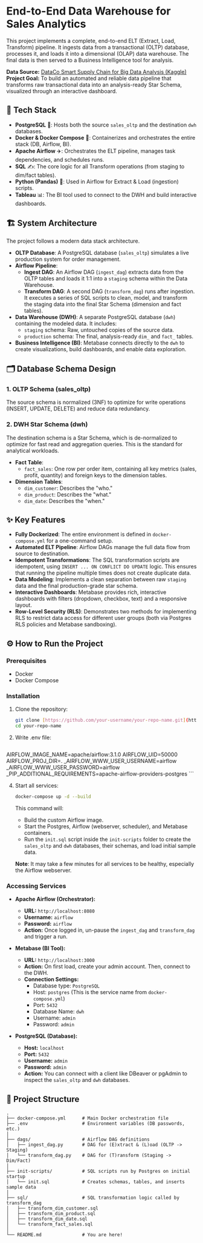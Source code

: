# End-to-End Data Warehouse for Sales Analytics

This project implements a complete, end-to-end ELT (Extract, Load, Transform) pipeline. It ingests data from a transactional (OLTP) database, processes it, and loads it into a dimensional (OLAP) data warehouse. The final data is then served to a Business Intelligence tool for analysis.

**Data Source:** [DataCo Smart Supply Chain for Big Data Analysis (Kaggle)](https://www.kaggle.com/datasets/shashwatwork/dataco-smart-supply-chain-for-big-data-analysis)
**Project Goal:** To build an automated and reliable data pipeline that transforms raw transactional data into an analysis-ready Star Schema, visualized through an interactive dashboard.

## 🚀 Tech Stack

* **PostgreSQL** 🐘: Hosts both the source `sales_oltp` and the destination `dwh` databases.
* **Docker & Docker Compose** 🐳: Containerizes and orchestrates the entire stack (DB, Airflow, BI).
* **Apache Airflow** ✈️: Orchestrates the ELT pipeline, manages task dependencies, and schedules runs.
* **SQL** ✍️: The core logic for all Transform operations (from staging to dim/fact tables).
* **Python (Pandas)** 🐍: Used in Airflow for Extract & Load (ingestion) scripts.
* **Tableau** 📊: The BI tool used to connect to the DWH and build interactive dashboards.

## 🏗️ System Architecture

The project follows a modern data stack architecture.

* **OLTP Database**: A PostgreSQL database (`sales_oltp`) simulates a live production system for order management.
* **Airflow Pipeline**:
    * **Ingest DAG**: An Airflow DAG (`ingest_dag`) extracts data from the OLTP tables and loads it 1:1 into a `staging` schema within the Data Warehouse.
    * **Transform DAG**: A second DAG (`transform_dag`) runs after ingestion. It executes a series of SQL scripts to clean, model, and transform the staging data into the final Star Schema (dimension and fact tables).
* **Data Warehouse (DWH)**: A separate PostgreSQL database (`dwh`) containing the modeled data. It includes:
    * `staging` schema: Raw, untouched copies of the source data.
    * `production` schema: The final, analysis-ready `dim_` and `fact_` tables.
* **Business Intelligence (BI)**: Metabase connects directly to the `dwh` to create visualizations, build dashboards, and enable data exploration.

## 🗂️ Database Schema Design

### 1. OLTP Schema (sales\_oltp)

The source schema is normalized (3NF) to optimize for write operations (INSERT, UPDATE, DELETE) and reduce data redundancy.

### 2. DWH Star Schema (dwh)

The destination schema is a Star Schema, which is de-normalized to optimize for fast read and aggregation queries. This is the standard for analytical workloads.

* **Fact Table**:
    * `fact_sales`: One row per order item, containing all key metrics (sales, profit, quantity) and foreign keys to the dimension tables.
* **Dimension Tables**:
    * `dim_customer`: Describes the "who."
    * `dim_product`: Describes the "what."
    * `dim_date`: Describes the "when."

## ✨ Key Features

* **Fully Dockerized**: The entire environment is defined in `docker-compose.yml` for a one-command setup.
* **Automated ELT Pipeline**: Airflow DAGs manage the full data flow from source to destination.
* **Idempotent Transformations**: The SQL transformation scripts are idempotent, using `INSERT ... ON CONFLICT DO UPDATE` logic. This ensures that running the pipeline multiple times does not create duplicate data.
* **Data Modeling**: Implements a clean separation between raw `staging` data and the final production-grade star schema.
* **Interactive Dashboards**: Metabase provides rich, interactive dashboards with filters (dropdown, checkbox, text) and a responsive layout.
* **Row-Level Security (RLS)**: Demonstrates two methods for implementing RLS to restrict data access for different user groups (both via Postgres RLS policies and Metabase sandboxing).

## ⚙️ How to Run the Project

### Prerequisites

* Docker
* Docker Compose

### Installation

1.  Clone the repository:
    ```bash
    git clone [https://github.com/your-username/your-repo-name.git](https://github.com/your-username/your-repo-name.git)
    cd your-repo-name
    ```
2. Write .env file:
    ```bash
AIRFLOW_IMAGE_NAME=apache/airflow:3.1.0
AIRFLOW_UID=50000
AIRFLOW_PROJ_DIR=.
_AIRFLOW_WWW_USER_USERNAME=airflow
_AIRFLOW_WWW_USER_PASSWORD=airflow
_PIP_ADDITIONAL_REQUIREMENTS=apache-airflow-providers-postgres
    ```

4.  Start all services:
    ```bash
    docker-compose up -d --build
    ```
    This command will:
    * Build the custom Airflow image.
    * Start the Postgres, Airflow (webserver, scheduler), and Metabase containers.
    * Run the `init.sql` script inside the `init-scripts` folder to create the `sales_oltp` and `dwh` databases, their schemas, and load initial sample data.

    **Note**: It may take a few minutes for all services to be healthy, especially the Airflow webserver.

### Accessing Services

* **Apache Airflow (Orchestrator):**
    * **URL:** `http://localhost:8080`
    * **Username:** `airflow`
    * **Password:** `airflow`
    * **Action:** Once logged in, un-pause the `ingest_dag` and `transform_dag` and trigger a run.

* **Metabase (BI Tool):**
    * **URL:** `http://localhost:3000`
    * **Action:** On first load, create your admin account. Then, connect to the DWH.
    * **Connection Settings:**
        * Database type: `PostgreSQL`
        * Host: `postgres` (This is the service name from `docker-compose.yml`)
        * Port: `5432`
        * Database Name: `dwh`
        * Username: `admin`
        * Password: `admin`

* **PostgreSQL (Database):**
    * **Host:** `localhost`
    * **Port:** `5432`
    * **Username:** `admin`
    * **Password:** `admin`
    * **Action:** You can connect with a client like DBeaver or pgAdmin to inspect the `sales_oltp` and `dwh` databases.

## 📁 Project Structure

```text
.
├── docker-compose.yml      # Main Docker orchestration file
├── .env                    # Environment variables (DB passwords, etc.)
│
├── dags/                   # Airflow DAG definitions
│   ├── ingest_dag.py       # DAG for (E)xtract & (L)oad (OLTP -> Staging)
│   └── transform_dag.py    # DAG for (T)ransform (Staging -> Dim/Fact)
│
├── init-scripts/           # SQL scripts run by Postgres on initial startup
│   └── init.sql            # Creates schemas, tables, and inserts sample data
│
├── sql/                    # SQL transformation logic called by transform_dag
│   ├── transform_dim_customer.sql
│   ├── transform_dim_product.sql
│   ├── transform_dim_date.sql
│   └── transform_fact_sales.sql
│
└── README.md               # You are here!
